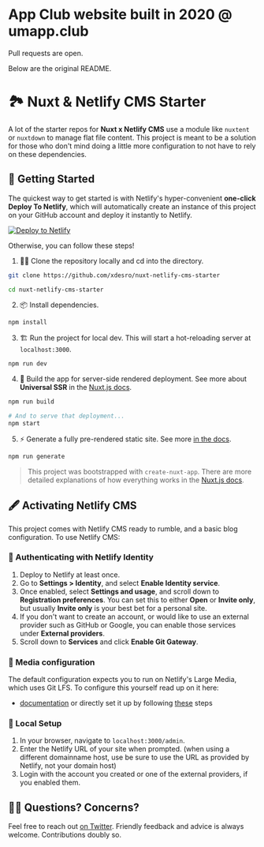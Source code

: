 # App Club website built in 2020 @ umapp.club

Pull requests are open.

Below are the original README.

# 🏞 Nuxt & Netlify CMS Starter

A lot of the starter repos for **Nuxt x Netlify CMS** use a module like `nuxtent` or `nuxtdown` to manage flat file content. This project is meant to be a solution for those who don't mind doing a little more configuration to not have to rely on these dependencies.

## 🎉 Getting Started

The quickest way to get started is with Netlify's hyper-convenient **one-click Deploy To Netlify**, which will automatically create an instance of this project on your GitHub account and deploy it instantly to Netlify.

[![Deploy to Netlify](https://www.netlify.com/img/deploy/button.svg)](https://app.netlify.com/start/deploy?repository=https://github.com/xdesro/nuxt-netlify-cms-starter)

Otherwise, you can follow these steps!

1. 👯‍♂️ Clone the repository locally and cd into the directory.

```bash
git clone https://github.com/xdesro/nuxt-netlify-cms-starter

cd nuxt-netlify-cms-starter
```

2. 📦 Install dependencies.

```bash
npm install
```

3. 🏗 Run the project for local dev. This will start a hot-reloading server at `localhost:3000`.

```bash
npm run dev
```

4. 🌌 Build the app for server-side rendered deployment. See more about **Universal SSR** in the [Nuxt.js docs](https://nuxtjs.org/guide#server-rendered-universal-ssr-).

```bash
npm run build

# And to serve that deployment...
npm start
```

5. ⚡️ Generate a fully pre-rendered static site. See more [in the docs](https://nuxtjs.org/guide#static-generated-pre-rendering-).

```bash
npm run generate
```

> This project was bootstrapped with `create-nuxt-app`. There are more detailed explanations of how everything works in the [Nuxt.js docs](https://nuxtjs.org).

## 🖋 Activating Netlify CMS

This project comes with Netlify CMS ready to rumble, and a basic blog configuration. To use Netlify CMS:

### 🔏 Authenticating with Netlify Identity

1. Deploy to Netlify at least once.
2. Go to **Settings > Identity**, and select **Enable Identity service**.
3. Once enabled, select **Settings and usage**, and scroll down to **Registration preferences**. You can set this to either **Open** or **Invite only**, but usually **Invite only** is your best bet for a personal site.
4. If you don't want to create an account, or would like to use an external provider such as GitHub or Google, you can enable those services under **External providers**.
5. Scroll down to **Services** and click **Enable Git Gateway**.

### 🔏 Media configuration
The default configuration expects you to run on Netlify's Large Media, which uses Git LFS. To configure this yourself read up on it here:
* [documentation](https://docs.netlify.com/large-media/overview/)
or directly set it up by following [these](https://docs.netlify.com/large-media/setup/#configure-file-tracking) steps

### 🔐 Local Setup

1. In your browser, navigate to `localhost:3000/admin`.
2. Enter the Netlify URL of your site when prompted. (when using a different domainname host, use be sure to use the URL as provided by Netlify, not your domain host)
3. Login with the account you created or one of the external providers, if you enabled them.

## 💁‍♀️ Questions? Concerns?

Feel free to reach out [on Twitter](https://twitter.com/xdesro). Friendly feedback and advice is always welcome. Contributions doubly so.
